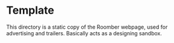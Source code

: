 # Template

This directory is a static copy of the Roomber webpage, used for advertising and trailers. Basically acts as a designing sandbox.
